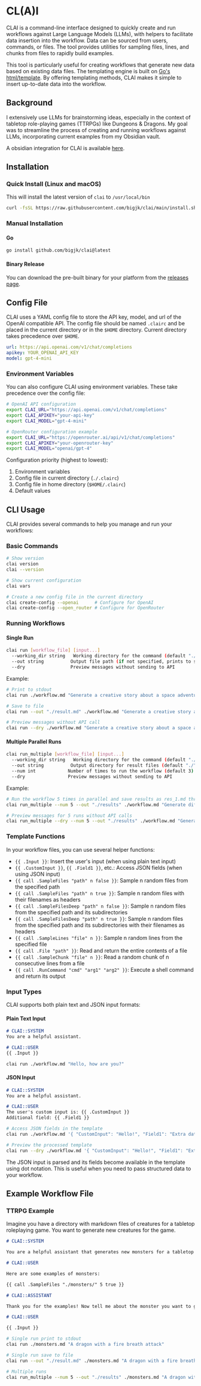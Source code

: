 # CL(A)I

CLAI is a command-line interface designed to quickly create and run workflows against Large Language Models (LLMs), with helpers to facilitate data insertion into the workflow. Data can be sourced from users, commands, or files. The tool provides utilities for sampling files, lines, and chunks from files to rapidly build examples.

This tool is particularly useful for creating workflows that generate new data based on existing data files. The templating engine is built on [Go's html/template](https://pkg.go.dev/html/template). By offering templating methods, CLAI makes it simple to insert up-to-date data into the workflow.

## Background

I extensively use LLMs for brainstorming ideas, especially in the context of tabletop role-playing games (TTRPGs) like Dungeons & Dragons. My goal was to streamline the process of creating and running workflows against LLMs, incorporating current examples from my Obsidian vault.

A obsidian integration for CLAI is available [here](https://github.com/bigjk/clai-obsidian).

## Installation

### Quick Install (Linux and macOS)

This will install the latest version of `clai` to `/usr/local/bin`

```bash
curl -fsSL https://raw.githubusercontent.com/bigjk/clai/main/install.sh | bash
```

### Manual Installation

#### Go

```bash
go install github.com/bigjk/clai@latest
```

#### Binary Release
You can download the pre-built binary for your platform from the [releases page](https://github.com/bigjk/clai/releases).

## Config File

CLAI uses a YAML config file to store the API key, model, and url of the OpenAI compatible API.
The config file should be named `.clairc` and be placed in the current directory or in the `$HOME` directory. Current directory takes precedence over `$HOME`.

```yaml
url: https://api.openai.com/v1/chat/completions
apikey: YOUR_OPENAI_API_KEY
model: gpt-4-mini
```

### Environment Variables

You can also configure CLAI using environment variables. These take precedence over the config file:

```bash
# OpenAI API configuration
export CLAI_URL="https://api.openai.com/v1/chat/completions"
export CLAI_APIKEY="your-api-key"
export CLAI_MODEL="gpt-4-mini"

# OpenRouter configuration example
export CLAI_URL="https://openrouter.ai/api/v1/chat/completions"
export CLAI_APIKEY="your-openrouter-key"
export CLAI_MODEL="openai/gpt-4"
```

Configuration priority (highest to lowest):
1. Environment variables
2. Config file in current directory (`./.clairc`)
3. Config file in home directory (`$HOME/.clairc`)
4. Default values

## CLI Usage

CLAI provides several commands to help you manage and run your workflows:

### Basic Commands

```bash
# Show version
clai version
clai --version

# Show current configuration
clai vars

# Create a new config file in the current directory
clai create-config --openai      # Configure for OpenAI
clai create-config --open_router # Configure for OpenRouter
```

### Running Workflows

#### Single Run
```bash
clai run [workflow_file] [input...]
  --working_dir string   Working directory for the command (default "./")
  --out string          Output file path (if not specified, prints to stdout)
  --dry                 Preview messages without sending to API
```

Example:
```bash
# Print to stdout
clai run ./workflow.md "Generate a creative story about a space adventure"

# Save to file
clai run --out "./result.md" ./workflow.md "Generate a creative story about a space adventure"

# Preview messages without API call
clai run --dry ./workflow.md "Generate a creative story about a space adventure"
```

#### Multiple Parallel Runs
```bash
clai run_multiple [workflow_file] [input...]
  --working_dir string   Working directory for the command (default "./")
  --out string          Output directory for result files (default "./")
  --num int            Number of times to run the workflow (default 3)
  --dry                Preview messages without sending to API
```

Example:
```bash
# Run the workflow 5 times in parallel and save results as res_1.md through res_5.md
clai run_multiple --num 5 --out "./results" ./workflow.md "Generate different variations of a product description"

# Preview messages for 5 runs without API calls
clai run_multiple --dry --num 5 --out "./results" ./workflow.md "Generate different variations of a product description"
```

### Template Functions

In your workflow files, you can use several helper functions:

- `{{ .Input }}`: Insert the user's input (when using plain text input)
- `{{ .CustomInput }}`, `{{ .Field1 }}`, etc.: Access JSON fields (when using JSON input)
- `{{ call .SampleFiles "path" n false }}`: Sample n random files from the specified path
- `{{ call .SampleFiles "path" n true }}`: Sample n random files with their filenames as headers
- `{{ call .SampleFilesDeep "path" n false }}`: Sample n random files from the specified path and its subdirectories
- `{{ call .SampleFilesDeep "path" n true }}`: Sample n random files from the specified path and its subdirectories with their filenames as headers
- `{{ call .SampleLines "file" n }}`: Sample n random lines from the specified file
- `{{ call .File "path" }}`: Read and return the entire contents of a file
- `{{ call .SampleChunk "file" n }}`: Read a random chunk of n consecutive lines from a file
- `{{ call .RunCommand "cmd" "arg1" "arg2" }}`: Execute a shell command and return its output

### Input Types

CLAI supports both plain text and JSON input formats:

#### Plain Text Input
```markdown
# CLAI::SYSTEM
You are a helpful assistant.

# CLAI::USER
{{ .Input }}
```

```bash
clai run ./workflow.md "Hello, how are you?"
```

#### JSON Input
```markdown
# CLAI::SYSTEM
You are a helpful assistant.

# CLAI::USER
The user's custom input is: {{ .CustomInput }}
Additional field: {{ .Field1 }}
```

```bash
# Access JSON fields in the template
clai run ./workflow.md '{ "CustomInput": "Hello!", "Field1": "Extra data" }'

# Preview the processed template
clai run --dry ./workflow.md '{ "CustomInput": "Hello!", "Field1": "Extra data" }'
```

The JSON input is parsed and its fields become available in the template using dot notation. This is useful when you need to pass structured data to your workflow.

## Example Workflow File

### TTRPG Example

Imagine you have a directory with markdown files of creatures for a tabletop roleplaying game. You want to generate new creatures for the game.

```markdown
# CLAI::SYSTEM

You are a helpful assistant that generates new monsters for a tabletop roleplaying game. You will generate a new monster based on the given input.

# CLAI::USER

Here are some examples of monsters:

{{ call .SampleFiles "./monsters/" 5 true }}

# CLAI::ASSISTANT

Thank you for the examples! Now tell me about the monster you want to generate.

# CLAI::USER

{{ .Input }}
```

```bash
# Single run print to stdout
clai run ./monsters.md "A dragon with a fire breath attack"

# Single run save to file
clai run --out "./result.md" ./monsters.md "A dragon with a fire breath attack"

# Multiple runs
clai run_multiple --num 5 --out "./results" ./monsters.md "A dragon with a fire breath attack"